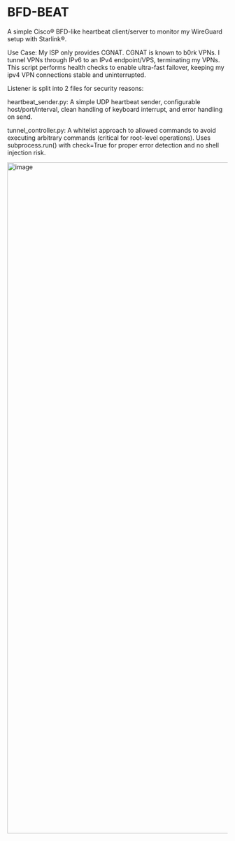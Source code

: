 # BFD-BEAT

A simple Cisco® BFD-like heartbeat client/server to monitor my WireGuard setup with Starlink®.

Use Case:
My ISP only provides CGNAT. CGNAT is known to b0rk VPNs. I tunnel VPNs through IPv6 to an IPv4 endpoint/VPS, terminating my VPNs. This script performs health checks to enable ultra-fast failover, keeping my ipv4 VPN connections stable and uninterrupted.

Listener is split into 2 files for security reasons:

heartbeat_sender.py: A simple UDP heartbeat sender, configurable host/port/interval, clean handling of keyboard interrupt, and error handling on send.

tunnel_controller.py: A whitelist approach to allowed commands to avoid executing arbitrary commands (critical for root-level operations). Uses subprocess.run() with check=True for proper error detection and no shell injection risk.

<img width="1024" height="1536" alt="image" src="https://github.com/user-attachments/assets/301d7e2c-10d2-4fd1-8420-33bc35c0b4e8" />
